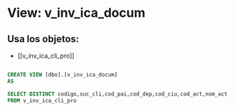 # View: v_inv_ica_docum

## Usa los objetos:
- [[v_inv_ica_cli_pro]]

```sql

CREATE VIEW [dbo].[v_inv_ica_docum]
AS

SELECT DISTINCT codigo,suc_cli,cod_pai,cod_dep,cod_ciu,cod_act,nom_act,trf_act,val_top
FROM v_inv_ica_cli_pro

```
